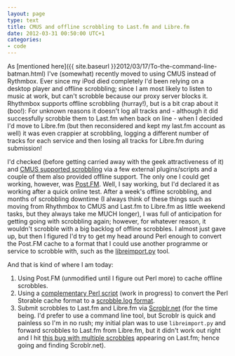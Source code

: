 ```yaml
---
layout: page
type: text
title: CMUS and offline scrobbling to Last.fm and Libre.fm
date: 2012-03-31 00:50:00 UTC+1
categories:
- code
---
```

As [mentioned here]({{ site.baseurl }}2012/03/17/To-the-command-line-batman.html) I've (somewhat) recently moved to using CMUS instead of Rythmbox. Ever since my iPod died completely I'd been relying on a desktop player and offline scrobbling; since I am most likely to listen to music at work, but can't scrobble because our proxy server blocks it. Rhythmbox supports offline scrobbling (hurray!), but is a bit crap about it (boo!): For unknown reasons it doesn't log all tracks and - although it did successfully scrobble them to Last.fm when back on line - when I decided I'd move to Libre.fm (but then reconsidered and kept my last.fm account as well) it was even crappier at scrobbling, logging a different number of tracks for each service and then losing all tracks for Libre.fm during submission!

I'd checked (before getting carried away with the geek attractiveness of it) and [CMUS supported scrobbling](http://cmus.sourceforge.net/wiki/doku.php?id=status_display_programs#audio_scrobbling_to_eg_lastfm_or_librefm) via a few external plugins/scripts and a couple of them also provided offline support. The only one I could get working, however, was [Post.FM](http://nex.scrapping.cc/post-fm/). Well, I say working, but I'd declared it as working after a quick online test. After a week's offline scrobbling, and months of scrobbling downtime (I always think of these things such as moving from Rhythmbox to CMUS and Last.fm to Libre.fm as little weekend tasks, but they always take me MUCH longer), I was full of anticipation for getting going with scrobbling again; however, for whatever reason, it wouldn't scrobble with a big backlog of offline scrobbles. I almost just gave up, but then I figured I'd try to get my head around Perl enough to convert the Post.FM cache to a format that I could use another programme or service to scrobble with, such as the [libreimport.py](http://bugs.foocorp.net/projects/librefm/wiki/LastToLibre) tool. 

And that is kind of where I am today:

1. Using Post.FM (unmodified until I figure out Perl more) to cache offline scrobbles.
2. Using a [complementary Perl script](https://github.com/atomicules/post-fm) (work in progress) to convert the Perl Storable cache format to a [scrobble.log format](http://www.audioscrobbler.net/wiki/Portable_Player_Logging).
3. Submit scrobbles to Last.fm and Libre.fm via [Scroblr.net](http://scroblr.net/) (for the time being. I'd prefer to use a command line tool, but Scroblr is quick and painless so I'm in no rush; my initial plan was to use `libreimport.py` and forward scrobbles to Last.fm from Libre.fm, but it didn't work out right and I hit [this bug with multiple scrobbles](http://bugs.foocorp.net/issues/765) appearing on Last.fm; hence going and finding Scroblr.net).
